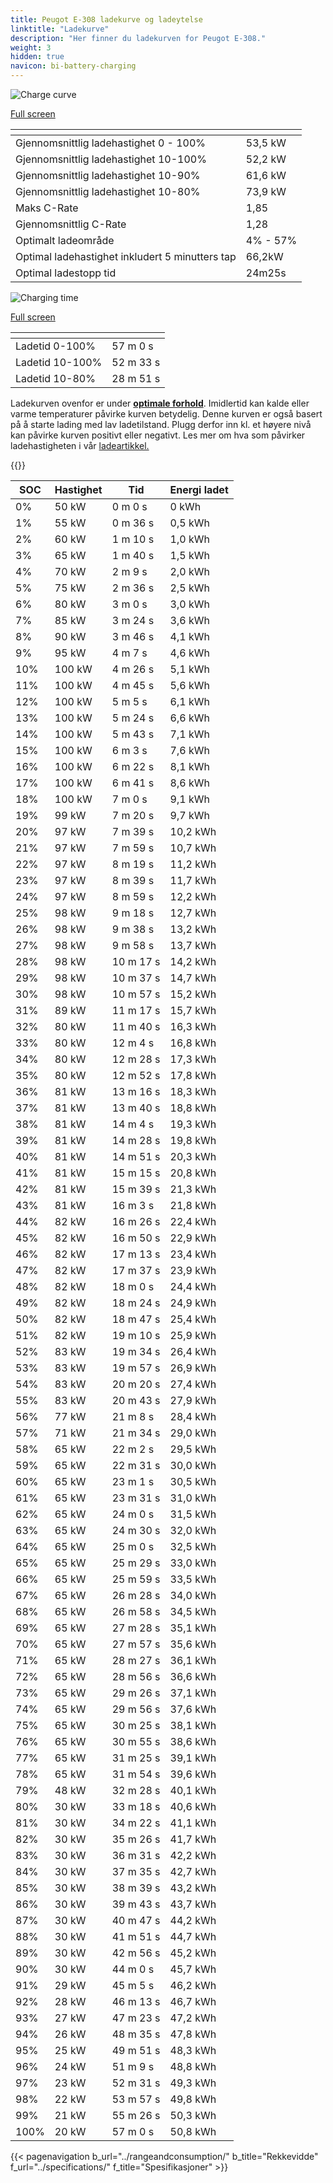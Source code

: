```yaml
---
title: Peugot E-308 ladekurve og ladeytelse
linktitle: "Ladekurve"
description: "Her finner du ladekurven for Peugot E-308."
weight: 3
hidden: true
navicon: bi-battery-charging
---
```

<!-- markdownlint-disable MD033 -->
<!-- markdownlint-disable MD010 -->
<img src="/images/models/peugot/308/e-308/chargingcurve.svg" alt="Charge curve" class="img-fluid">

[Full screen](/images/models/peugot/308/e-308/chargingcurve.svg)


<div class="table-responsive">
<table class="table table-striped border">
	<thead>
		<tr>
			<th>
			</th>
			<th>
			</th>
		</tr>
	</thead>
	<tbody>
		<tr>
			<td>
				Gjennomsnittlig ladehastighet 0 - 100%
			</td>
			<td>
				53,5 kW
			</td>
		</tr>
		<tr>
			<td>
				Gjennomsnittlig ladehastighet 10-100%
			</td>
			<td>
				52,2 kW
			</td>
		</tr>
		<tr>
			<td>
				Gjennomsnittlig ladehastighet 10-90%
			</td>
			<td>
				61,6 kW
			</td>
		</tr>
		<tr>
			<td>
				Gjennomsnittlig ladehastighet 10-80%
			</td>
			<td>
				73,9 kW
			</td>
		</tr>
		<tr>
			<td>
				Maks C-Rate
			</td>
			<td>
				1,85
			</td>
		</tr>
		<tr>
			<td>
				Gjennomsnittlig C-Rate
			</td>
			<td>
				1,28
			</td>
		</tr>
		<tr>
			<td>
				Optimalt ladeområde
			</td>
			<td>
				4% - 57%
			</td>
		</tr>
		<tr>
			<td>
				Optimal ladehastighet inkludert 5 minutters tap
			</td>
			<td>
				66,2kW
			</td>
		</tr>
		<tr>
			<td>
				Optimal ladestopp tid
			</td>
			<td>
				24m25s
			</td>
		</tr>
	</tbody>
</table>
</div>
<img src="/images/models/peugot/308/e-308/chargingtime.svg" alt="Charging time" class="img-fluid">

[Full screen](/images/models/peugot/308/e-308/chargingtime.svg)
<div class="table-responsive">
<table class="table table-striped border">
	<thead>
		<tr>
			<th>
			</th>
			<th>
			</th>
		</tr>
	</thead>
	<tbody>
		<tr>
			<td>
				Ladetid 0-100%
			</td>
			<td>
				 57 m 0 s
			</td>
		</tr>
		<tr>
			<td>
				Ladetid 10-100%
			</td>
			<td>
				 52 m 33 s
			</td>
		</tr>
		<tr>
			<td>
				Ladetid 10-80%
			</td>
			<td>
				 28 m 51 s
			</td>
		</tr>
	</tbody>
</table>
</div>


Ladekurven ovenfor er under **[optimale forhold](../../../../../technology/battery/charging/#temperatur)**. Imidlertid kan kalde eller varme temperaturer påvirke kurven betydelig. Denne kurven er også basert på å starte lading med lav ladetilstand. Plugg derfor inn kl. et høyere nivå kan påvirke kurven positivt eller negativt. Les mer om hva som påvirker ladehastigheten i vår [ladeartikkel.](../../../../../technology/battery/charging/)


{{<evkxdisplayaddarticle />}}
<div class="table-responsive">
<table class="table table-striped border">
	<thead>
		<tr>
			<th>
				SOC
			</th>
			<th>
				Hastighet
			</th>
			<th>
				Tid
			</th>
			<th>
				Energi ladet
			</th>
		</tr>
	</thead>
	<tbody>
		<tr>
			<td>
				0%
			</td>
			<td>
				50 kW
			</td>
			<td>
				 0 m 0 s
			</td>
			<td>
				0 kWh
			</td>
		</tr>
		<tr>
			<td>
				1%
			</td>
			<td>
				55 kW
			</td>
			<td>
				 0 m 36 s
			</td>
			<td>
				0,5 kWh
			</td>
		</tr>
		<tr>
			<td>
				2%
			</td>
			<td>
				60 kW
			</td>
			<td>
				 1 m 10 s
			</td>
			<td>
				1,0 kWh
			</td>
		</tr>
		<tr>
			<td>
				3%
			</td>
			<td>
				65 kW
			</td>
			<td>
				 1 m 40 s
			</td>
			<td>
				1,5 kWh
			</td>
		</tr>
		<tr>
			<td>
				4%
			</td>
			<td>
				70 kW
			</td>
			<td>
				 2 m 9 s
			</td>
			<td>
				2,0 kWh
			</td>
		</tr>
		<tr>
			<td>
				5%
			</td>
			<td>
				75 kW
			</td>
			<td>
				 2 m 36 s
			</td>
			<td>
				2,5 kWh
			</td>
		</tr>
		<tr>
			<td>
				6%
			</td>
			<td>
				80 kW
			</td>
			<td>
				 3 m 0 s
			</td>
			<td>
				3,0 kWh
			</td>
		</tr>
		<tr>
			<td>
				7%
			</td>
			<td>
				85 kW
			</td>
			<td>
				 3 m 24 s
			</td>
			<td>
				3,6 kWh
			</td>
		</tr>
		<tr>
			<td>
				8%
			</td>
			<td>
				90 kW
			</td>
			<td>
				 3 m 46 s
			</td>
			<td>
				4,1 kWh
			</td>
		</tr>
		<tr>
			<td>
				9%
			</td>
			<td>
				95 kW
			</td>
			<td>
				 4 m 7 s
			</td>
			<td>
				4,6 kWh
			</td>
		</tr>
		<tr>
			<td>
				10%
			</td>
			<td>
				100 kW
			</td>
			<td>
				 4 m 26 s
			</td>
			<td>
				5,1 kWh
			</td>
		</tr>
		<tr>
			<td>
				11%
			</td>
			<td>
				100 kW
			</td>
			<td>
				 4 m 45 s
			</td>
			<td>
				5,6 kWh
			</td>
		</tr>
		<tr>
			<td>
				12%
			</td>
			<td>
				100 kW
			</td>
			<td>
				 5 m 5 s
			</td>
			<td>
				6,1 kWh
			</td>
		</tr>
		<tr>
			<td>
				13%
			</td>
			<td>
				100 kW
			</td>
			<td>
				 5 m 24 s
			</td>
			<td>
				6,6 kWh
			</td>
		</tr>
		<tr>
			<td>
				14%
			</td>
			<td>
				100 kW
			</td>
			<td>
				 5 m 43 s
			</td>
			<td>
				7,1 kWh
			</td>
		</tr>
		<tr>
			<td>
				15%
			</td>
			<td>
				100 kW
			</td>
			<td>
				 6 m 3 s
			</td>
			<td>
				7,6 kWh
			</td>
		</tr>
		<tr>
			<td>
				16%
			</td>
			<td>
				100 kW
			</td>
			<td>
				 6 m 22 s
			</td>
			<td>
				8,1 kWh
			</td>
		</tr>
		<tr>
			<td>
				17%
			</td>
			<td>
				100 kW
			</td>
			<td>
				 6 m 41 s
			</td>
			<td>
				8,6 kWh
			</td>
		</tr>
		<tr>
			<td>
				18%
			</td>
			<td>
				100 kW
			</td>
			<td>
				 7 m 0 s
			</td>
			<td>
				9,1 kWh
			</td>
		</tr>
		<tr>
			<td>
				19%
			</td>
			<td>
				99 kW
			</td>
			<td>
				 7 m 20 s
			</td>
			<td>
				9,7 kWh
			</td>
		</tr>
		<tr>
			<td>
				20%
			</td>
			<td>
				97 kW
			</td>
			<td>
				 7 m 39 s
			</td>
			<td>
				10,2 kWh
			</td>
		</tr>
		<tr>
			<td>
				21%
			</td>
			<td>
				97 kW
			</td>
			<td>
				 7 m 59 s
			</td>
			<td>
				10,7 kWh
			</td>
		</tr>
		<tr>
			<td>
				22%
			</td>
			<td>
				97 kW
			</td>
			<td>
				 8 m 19 s
			</td>
			<td>
				11,2 kWh
			</td>
		</tr>
		<tr>
			<td>
				23%
			</td>
			<td>
				97 kW
			</td>
			<td>
				 8 m 39 s
			</td>
			<td>
				11,7 kWh
			</td>
		</tr>
		<tr>
			<td>
				24%
			</td>
			<td>
				97 kW
			</td>
			<td>
				 8 m 59 s
			</td>
			<td>
				12,2 kWh
			</td>
		</tr>
		<tr>
			<td>
				25%
			</td>
			<td>
				98 kW
			</td>
			<td>
				 9 m 18 s
			</td>
			<td>
				12,7 kWh
			</td>
		</tr>
		<tr>
			<td>
				26%
			</td>
			<td>
				98 kW
			</td>
			<td>
				 9 m 38 s
			</td>
			<td>
				13,2 kWh
			</td>
		</tr>
		<tr>
			<td>
				27%
			</td>
			<td>
				98 kW
			</td>
			<td>
				 9 m 58 s
			</td>
			<td>
				13,7 kWh
			</td>
		</tr>
		<tr>
			<td>
				28%
			</td>
			<td>
				98 kW
			</td>
			<td>
				 10 m 17 s
			</td>
			<td>
				14,2 kWh
			</td>
		</tr>
		<tr>
			<td>
				29%
			</td>
			<td>
				98 kW
			</td>
			<td>
				 10 m 37 s
			</td>
			<td>
				14,7 kWh
			</td>
		</tr>
		<tr>
			<td>
				30%
			</td>
			<td>
				98 kW
			</td>
			<td>
				 10 m 57 s
			</td>
			<td>
				15,2 kWh
			</td>
		</tr>
		<tr>
			<td>
				31%
			</td>
			<td>
				89 kW
			</td>
			<td>
				 11 m 17 s
			</td>
			<td>
				15,7 kWh
			</td>
		</tr>
		<tr>
			<td>
				32%
			</td>
			<td>
				80 kW
			</td>
			<td>
				 11 m 40 s
			</td>
			<td>
				16,3 kWh
			</td>
		</tr>
		<tr>
			<td>
				33%
			</td>
			<td>
				80 kW
			</td>
			<td>
				 12 m 4 s
			</td>
			<td>
				16,8 kWh
			</td>
		</tr>
		<tr>
			<td>
				34%
			</td>
			<td>
				80 kW
			</td>
			<td>
				 12 m 28 s
			</td>
			<td>
				17,3 kWh
			</td>
		</tr>
		<tr>
			<td>
				35%
			</td>
			<td>
				80 kW
			</td>
			<td>
				 12 m 52 s
			</td>
			<td>
				17,8 kWh
			</td>
		</tr>
		<tr>
			<td>
				36%
			</td>
			<td>
				81 kW
			</td>
			<td>
				 13 m 16 s
			</td>
			<td>
				18,3 kWh
			</td>
		</tr>
		<tr>
			<td>
				37%
			</td>
			<td>
				81 kW
			</td>
			<td>
				 13 m 40 s
			</td>
			<td>
				18,8 kWh
			</td>
		</tr>
		<tr>
			<td>
				38%
			</td>
			<td>
				81 kW
			</td>
			<td>
				 14 m 4 s
			</td>
			<td>
				19,3 kWh
			</td>
		</tr>
		<tr>
			<td>
				39%
			</td>
			<td>
				81 kW
			</td>
			<td>
				 14 m 28 s
			</td>
			<td>
				19,8 kWh
			</td>
		</tr>
		<tr>
			<td>
				40%
			</td>
			<td>
				81 kW
			</td>
			<td>
				 14 m 51 s
			</td>
			<td>
				20,3 kWh
			</td>
		</tr>
		<tr>
			<td>
				41%
			</td>
			<td>
				81 kW
			</td>
			<td>
				 15 m 15 s
			</td>
			<td>
				20,8 kWh
			</td>
		</tr>
		<tr>
			<td>
				42%
			</td>
			<td>
				81 kW
			</td>
			<td>
				 15 m 39 s
			</td>
			<td>
				21,3 kWh
			</td>
		</tr>
		<tr>
			<td>
				43%
			</td>
			<td>
				81 kW
			</td>
			<td>
				 16 m 3 s
			</td>
			<td>
				21,8 kWh
			</td>
		</tr>
		<tr>
			<td>
				44%
			</td>
			<td>
				82 kW
			</td>
			<td>
				 16 m 26 s
			</td>
			<td>
				22,4 kWh
			</td>
		</tr>
		<tr>
			<td>
				45%
			</td>
			<td>
				82 kW
			</td>
			<td>
				 16 m 50 s
			</td>
			<td>
				22,9 kWh
			</td>
		</tr>
		<tr>
			<td>
				46%
			</td>
			<td>
				82 kW
			</td>
			<td>
				 17 m 13 s
			</td>
			<td>
				23,4 kWh
			</td>
		</tr>
		<tr>
			<td>
				47%
			</td>
			<td>
				82 kW
			</td>
			<td>
				 17 m 37 s
			</td>
			<td>
				23,9 kWh
			</td>
		</tr>
		<tr>
			<td>
				48%
			</td>
			<td>
				82 kW
			</td>
			<td>
				 18 m 0 s
			</td>
			<td>
				24,4 kWh
			</td>
		</tr>
		<tr>
			<td>
				49%
			</td>
			<td>
				82 kW
			</td>
			<td>
				 18 m 24 s
			</td>
			<td>
				24,9 kWh
			</td>
		</tr>
		<tr>
			<td>
				50%
			</td>
			<td>
				82 kW
			</td>
			<td>
				 18 m 47 s
			</td>
			<td>
				25,4 kWh
			</td>
		</tr>
		<tr>
			<td>
				51%
			</td>
			<td>
				82 kW
			</td>
			<td>
				 19 m 10 s
			</td>
			<td>
				25,9 kWh
			</td>
		</tr>
		<tr>
			<td>
				52%
			</td>
			<td>
				83 kW
			</td>
			<td>
				 19 m 34 s
			</td>
			<td>
				26,4 kWh
			</td>
		</tr>
		<tr>
			<td>
				53%
			</td>
			<td>
				83 kW
			</td>
			<td>
				 19 m 57 s
			</td>
			<td>
				26,9 kWh
			</td>
		</tr>
		<tr>
			<td>
				54%
			</td>
			<td>
				83 kW
			</td>
			<td>
				 20 m 20 s
			</td>
			<td>
				27,4 kWh
			</td>
		</tr>
		<tr>
			<td>
				55%
			</td>
			<td>
				83 kW
			</td>
			<td>
				 20 m 43 s
			</td>
			<td>
				27,9 kWh
			</td>
		</tr>
		<tr>
			<td>
				56%
			</td>
			<td>
				77 kW
			</td>
			<td>
				 21 m 8 s
			</td>
			<td>
				28,4 kWh
			</td>
		</tr>
		<tr>
			<td>
				57%
			</td>
			<td>
				71 kW
			</td>
			<td>
				 21 m 34 s
			</td>
			<td>
				29,0 kWh
			</td>
		</tr>
		<tr>
			<td>
				58%
			</td>
			<td>
				65 kW
			</td>
			<td>
				 22 m 2 s
			</td>
			<td>
				29,5 kWh
			</td>
		</tr>
		<tr>
			<td>
				59%
			</td>
			<td>
				65 kW
			</td>
			<td>
				 22 m 31 s
			</td>
			<td>
				30,0 kWh
			</td>
		</tr>
		<tr>
			<td>
				60%
			</td>
			<td>
				65 kW
			</td>
			<td>
				 23 m 1 s
			</td>
			<td>
				30,5 kWh
			</td>
		</tr>
		<tr>
			<td>
				61%
			</td>
			<td>
				65 kW
			</td>
			<td>
				 23 m 31 s
			</td>
			<td>
				31,0 kWh
			</td>
		</tr>
		<tr>
			<td>
				62%
			</td>
			<td>
				65 kW
			</td>
			<td>
				 24 m 0 s
			</td>
			<td>
				31,5 kWh
			</td>
		</tr>
		<tr>
			<td>
				63%
			</td>
			<td>
				65 kW
			</td>
			<td>
				 24 m 30 s
			</td>
			<td>
				32,0 kWh
			</td>
		</tr>
		<tr>
			<td>
				64%
			</td>
			<td>
				65 kW
			</td>
			<td>
				 25 m 0 s
			</td>
			<td>
				32,5 kWh
			</td>
		</tr>
		<tr>
			<td>
				65%
			</td>
			<td>
				65 kW
			</td>
			<td>
				 25 m 29 s
			</td>
			<td>
				33,0 kWh
			</td>
		</tr>
		<tr>
			<td>
				66%
			</td>
			<td>
				65 kW
			</td>
			<td>
				 25 m 59 s
			</td>
			<td>
				33,5 kWh
			</td>
		</tr>
		<tr>
			<td>
				67%
			</td>
			<td>
				65 kW
			</td>
			<td>
				 26 m 28 s
			</td>
			<td>
				34,0 kWh
			</td>
		</tr>
		<tr>
			<td>
				68%
			</td>
			<td>
				65 kW
			</td>
			<td>
				 26 m 58 s
			</td>
			<td>
				34,5 kWh
			</td>
		</tr>
		<tr>
			<td>
				69%
			</td>
			<td>
				65 kW
			</td>
			<td>
				 27 m 28 s
			</td>
			<td>
				35,1 kWh
			</td>
		</tr>
		<tr>
			<td>
				70%
			</td>
			<td>
				65 kW
			</td>
			<td>
				 27 m 57 s
			</td>
			<td>
				35,6 kWh
			</td>
		</tr>
		<tr>
			<td>
				71%
			</td>
			<td>
				65 kW
			</td>
			<td>
				 28 m 27 s
			</td>
			<td>
				36,1 kWh
			</td>
		</tr>
		<tr>
			<td>
				72%
			</td>
			<td>
				65 kW
			</td>
			<td>
				 28 m 56 s
			</td>
			<td>
				36,6 kWh
			</td>
		</tr>
		<tr>
			<td>
				73%
			</td>
			<td>
				65 kW
			</td>
			<td>
				 29 m 26 s
			</td>
			<td>
				37,1 kWh
			</td>
		</tr>
		<tr>
			<td>
				74%
			</td>
			<td>
				65 kW
			</td>
			<td>
				 29 m 56 s
			</td>
			<td>
				37,6 kWh
			</td>
		</tr>
		<tr>
			<td>
				75%
			</td>
			<td>
				65 kW
			</td>
			<td>
				 30 m 25 s
			</td>
			<td>
				38,1 kWh
			</td>
		</tr>
		<tr>
			<td>
				76%
			</td>
			<td>
				65 kW
			</td>
			<td>
				 30 m 55 s
			</td>
			<td>
				38,6 kWh
			</td>
		</tr>
		<tr>
			<td>
				77%
			</td>
			<td>
				65 kW
			</td>
			<td>
				 31 m 25 s
			</td>
			<td>
				39,1 kWh
			</td>
		</tr>
		<tr>
			<td>
				78%
			</td>
			<td>
				65 kW
			</td>
			<td>
				 31 m 54 s
			</td>
			<td>
				39,6 kWh
			</td>
		</tr>
		<tr>
			<td>
				79%
			</td>
			<td>
				48 kW
			</td>
			<td>
				 32 m 28 s
			</td>
			<td>
				40,1 kWh
			</td>
		</tr>
		<tr>
			<td>
				80%
			</td>
			<td>
				30 kW
			</td>
			<td>
				 33 m 18 s
			</td>
			<td>
				40,6 kWh
			</td>
		</tr>
		<tr>
			<td>
				81%
			</td>
			<td>
				30 kW
			</td>
			<td>
				 34 m 22 s
			</td>
			<td>
				41,1 kWh
			</td>
		</tr>
		<tr>
			<td>
				82%
			</td>
			<td>
				30 kW
			</td>
			<td>
				 35 m 26 s
			</td>
			<td>
				41,7 kWh
			</td>
		</tr>
		<tr>
			<td>
				83%
			</td>
			<td>
				30 kW
			</td>
			<td>
				 36 m 31 s
			</td>
			<td>
				42,2 kWh
			</td>
		</tr>
		<tr>
			<td>
				84%
			</td>
			<td>
				30 kW
			</td>
			<td>
				 37 m 35 s
			</td>
			<td>
				42,7 kWh
			</td>
		</tr>
		<tr>
			<td>
				85%
			</td>
			<td>
				30 kW
			</td>
			<td>
				 38 m 39 s
			</td>
			<td>
				43,2 kWh
			</td>
		</tr>
		<tr>
			<td>
				86%
			</td>
			<td>
				30 kW
			</td>
			<td>
				 39 m 43 s
			</td>
			<td>
				43,7 kWh
			</td>
		</tr>
		<tr>
			<td>
				87%
			</td>
			<td>
				30 kW
			</td>
			<td>
				 40 m 47 s
			</td>
			<td>
				44,2 kWh
			</td>
		</tr>
		<tr>
			<td>
				88%
			</td>
			<td>
				30 kW
			</td>
			<td>
				 41 m 51 s
			</td>
			<td>
				44,7 kWh
			</td>
		</tr>
		<tr>
			<td>
				89%
			</td>
			<td>
				30 kW
			</td>
			<td>
				 42 m 56 s
			</td>
			<td>
				45,2 kWh
			</td>
		</tr>
		<tr>
			<td>
				90%
			</td>
			<td>
				30 kW
			</td>
			<td>
				 44 m 0 s
			</td>
			<td>
				45,7 kWh
			</td>
		</tr>
		<tr>
			<td>
				91%
			</td>
			<td>
				29 kW
			</td>
			<td>
				 45 m 5 s
			</td>
			<td>
				46,2 kWh
			</td>
		</tr>
		<tr>
			<td>
				92%
			</td>
			<td>
				28 kW
			</td>
			<td>
				 46 m 13 s
			</td>
			<td>
				46,7 kWh
			</td>
		</tr>
		<tr>
			<td>
				93%
			</td>
			<td>
				27 kW
			</td>
			<td>
				 47 m 23 s
			</td>
			<td>
				47,2 kWh
			</td>
		</tr>
		<tr>
			<td>
				94%
			</td>
			<td>
				26 kW
			</td>
			<td>
				 48 m 35 s
			</td>
			<td>
				47,8 kWh
			</td>
		</tr>
		<tr>
			<td>
				95%
			</td>
			<td>
				25 kW
			</td>
			<td>
				 49 m 51 s
			</td>
			<td>
				48,3 kWh
			</td>
		</tr>
		<tr>
			<td>
				96%
			</td>
			<td>
				24 kW
			</td>
			<td>
				 51 m 9 s
			</td>
			<td>
				48,8 kWh
			</td>
		</tr>
		<tr>
			<td>
				97%
			</td>
			<td>
				23 kW
			</td>
			<td>
				 52 m 31 s
			</td>
			<td>
				49,3 kWh
			</td>
		</tr>
		<tr>
			<td>
				98%
			</td>
			<td>
				22 kW
			</td>
			<td>
				 53 m 57 s
			</td>
			<td>
				49,8 kWh
			</td>
		</tr>
		<tr>
			<td>
				99%
			</td>
			<td>
				21 kW
			</td>
			<td>
				 55 m 26 s
			</td>
			<td>
				50,3 kWh
			</td>
		</tr>
		<tr>
			<td>
				100%
			</td>
			<td>
				20 kW
			</td>
			<td>
				 57 m 0 s
			</td>
			<td>
				50,8 kWh
			</td>
		</tr>
	</tbody>
</table>
</div>


{{< pagenavigation b_url="../rangeandconsumption/" b_title="Rekkevidde" f_url="../specifications/" f_title="Spesifikasjoner" >}}
